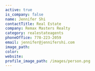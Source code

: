 ```yaml
---
active: true
is_company: false
name: Jennifer Shi
contactTitle: Real Estate
company: Remax Masters Realty
category: realestateagents
phoneOffice: 778-223-2059
email: jennifer@jennifershi.com
image_path:
color:
website:
profile_image_path: /images/person.png
---
```



